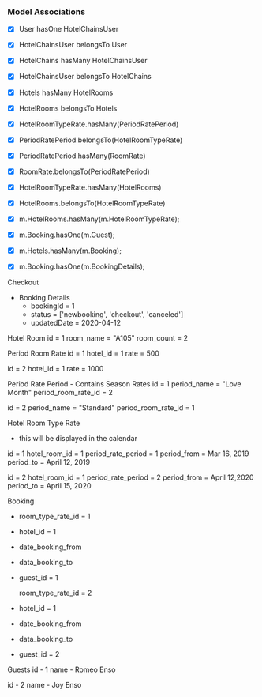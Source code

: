 ### Model Associations

- [x] User hasOne HotelChainsUser
- [x] HotelChainsUser belongsTo User

- [x] HotelChains hasMany HotelChainsUser
- [x] HotelChainsUser belongsTo HotelChains

- [x] Hotels hasMany HotelRooms
- [x] HotelRooms belongsTo Hotels

- [x] HotelRoomTypeRate.hasMany(PeriodRatePeriod)
- [x] PeriodRatePeriod.belongsTo(HotelRoomTypeRate)

- [x] PeriodRatePeriod.hasMany(RoomRate)
- [x] RoomRate.belongsTo(PeriodRatePeriod)

- [x] HotelRoomTypeRate.hasMany(HotelRooms)
- [x] HotelRooms.belongsTo(HotelRoomTypeRate)

- [x] m.HotelRooms.hasMany(m.HotelRoomTypeRate);

- [x] m.Booking.hasOne(m.Guest);

- [x] m.Hotels.hasMany(m.Booking);

- [x] m.Booking.hasOne(m.BookingDetails);


Checkout

- Booking Details
  - bookingId = 1
  - status = ['newbooking', 'checkout', 'canceled']
  - updatedDate = 2020-04-12


Hotel Room
  id = 1
  room_name = "A105"
  room_count = 2

Period Room Rate
  id = 1
  hotel_id = 1
  rate = 500

  id = 2
  hotel_id = 1
  rate = 1000

Period Rate Period - Contains Season Rates
  id = 1
  period_name = "Love Month"
  period_room_rate_id = 2

  id = 2
  period_name = "Standard"
  period_room_rate_id = 1


Hotel Room Type Rate
  - this will be displayed in the calendar

  id = 1
  hotel_room_id = 1
  period_rate_period = 1
  period_from = Mar 16, 2019
  period_to = April 12, 2019

  id = 2
  hotel_room_id = 1
  period_rate_period = 2
  period_from = April 12,2020
  period_to = April 15, 2020

Booking
  - room_type_rate_id = 1
  - hotel_id = 1
  - date_booking_from
  - data_booking_to
  - guest_id = 1

    room_type_rate_id = 2
  - hotel_id = 1
  - date_booking_from
  - data_booking_to
  - guest_id = 2

Guests
  id - 1
  name - Romeo Enso

  id - 2
  name - Joy Enso